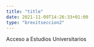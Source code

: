 ```yaml
---
title: "title"
date: 2021-11-09T14:26:33+01:00
type: "brexitseccion2"
---
```

Acceso a Estudios Universitarios